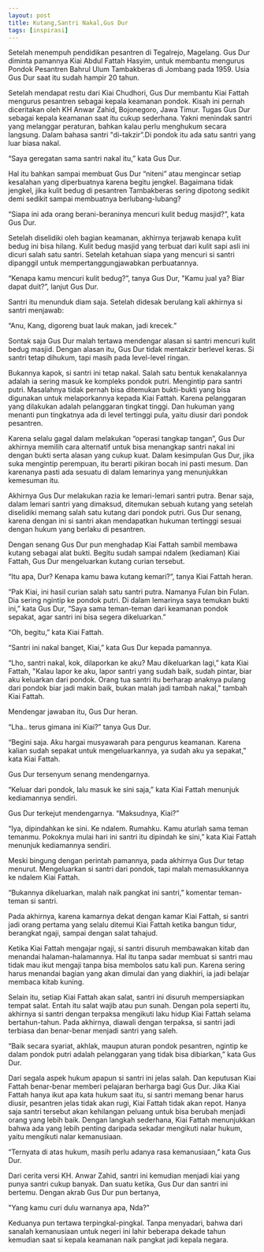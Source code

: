 ```yaml
---
layout: post
title: Kutang,Santri Nakal,Gus Dur
tags: [inspirasi]
---
```




Setelah menempuh pendidikan pesantren di Tegalrejo, Magelang. Gus Dur diminta pamannya Kiai Abdul Fattah Hasyim, untuk membantu mengurus Pondok Pesantren Bahrul Ulum Tambakberas di Jombang pada 1959. Usia Gus Dur saat itu sudah hampir 20 tahun. 

Setelah mendapat restu dari Kiai Chudhori, Gus Dur membantu Kiai Fattah mengurus pesantren sebagai kepala keamanan pondok. Kisah ini pernah diceritakan oleh KH Anwar Zahid, Bojonegoro, Jawa Timur. Tugas Gus Dur sebagai kepala keamanan saat itu cukup sederhana. Yakni menindak santri yang melanggar peraturan, bahkan kalau perlu menghukum secara langsung. Dalam bahasa santri "di-takzir”.Di pondok itu ada satu santri yang luar biasa nakal. 

“Saya geregatan sama santri nakal itu,” kata Gus Dur. 

Hal itu bahkan sampai membuat Gus Dur “niteni” atau mengincar setiap kesalahan yang diperbuatnya karena begitu jengkel. Bagaimana tidak jengkel, jika kulit bedug di pesantren Tambakberas sering dipotong sedikit demi sedikit sampai membuatnya berlubang-lubang?

“Siapa ini ada orang berani-beraninya mencuri kulit bedug masjid?”, kata Gus Dur.

Setelah diselidiki oleh bagian keamanan, akhirnya terjawab kenapa kulit bedug ini bisa hilang. Kulit bedug masjid yang terbuat dari kulit sapi asli ini dicuri salah satu santri. Setelah ketahuan siapa yang mencuri si santri dipanggil untuk mempertanggungjawabkan perbuatannya.

“Kenapa kamu mencuri kulit bedug?”, tanya Gus Dur, 
"Kamu jual ya? Biar dapat duit?”, lanjut Gus Dur. 

Santri itu menunduk diam saja. Setelah didesak berulang kali akhirnya si santri menjawab:

“Anu, Kang, digoreng buat lauk makan, jadi krecek.”

Sontak saja Gus Dur malah tertawa mendengar alasan si santri mencuri kulit bedug masjid. Dengan alasan itu, Gus Dur tidak mentakzir berlevel keras. Si santri tetap dihukum, tapi masih pada level-level ringan.

Bukannya kapok, si santri ini tetap nakal. Salah satu bentuk kenakalannya adalah ia sering masuk ke kompleks pondok putri. Mengintip para santri putri. Masalahnya tidak pernah bisa ditemukan bukti-bukti yang bisa digunakan untuk melaporkannya kepada Kiai Fattah. Karena pelanggaran yang dilakukan adalah pelanggaran tingkat tinggi. Dan hukuman yang menanti pun tingkatnya ada di level tertinggi pula, yaitu diusir dari pondok pesantren.

Karena selalu gagal dalam melakukan “operasi tangkap tangan”, Gus Dur akhirnya memilih cara alternatif untuk bisa menangkap santri nakal ini dengan bukti serta alasan yang cukup kuat. Dalam kesimpulan Gus Dur, jika suka mengintip perempuan, itu berarti pikiran bocah ini pasti mesum. Dan karenanya pasti ada sesuatu di dalam lemarinya yang menunjukkan kemesuman itu.

Akhirnya Gus Dur melakukan razia ke lemari-lemari santri putra. Benar saja, dalam lemari santri yang dimaksud, ditemukan sebuah kutang yang setelah diselidiki memang salah satu kutang dari pondok putri. Gus Dur senang, karena dengan ini si santri akan mendapatkan hukuman tertinggi sesuai dengan hukum yang berlaku di pesantren.

Dengan senang Gus Dur pun menghadap Kiai Fattah sambil membawa kutang sebagai alat bukti. Begitu sudah sampai ndalem (kediaman) Kiai Fattah, Gus Dur mengeluarkan kutang curian tersebut.

“Itu apa, Dur? Kenapa kamu bawa kutang kemari?”, tanya Kiai Fattah heran.

“Pak Kiai, ini hasil curian salah satu santri putra. Namanya Fulan bin Fulan. Dia sering ngintip ke pondok putri. Di dalam lemarinya saya temukan bukti ini,” kata Gus Dur, 
“Saya sama teman-teman dari keamanan pondok sepakat, agar santri ini bisa segera dikeluarkan.”

“Oh, begitu,” kata Kiai Fattah.

“Santri ini nakal banget, Kiai,” kata Gus Dur kepada pamannya.

“Lho, santri nakal, kok, dilaporkan ke aku? Mau dikeluarkan lagi,” kata Kiai Fattah, 
"Kalau lapor ke aku, lapor santri yang sudah baik, sudah pintar, biar aku keluarkan dari pondok. Orang tua santri itu berharap anaknya pulang dari pondok biar jadi makin baik, bukan malah jadi tambah nakal,” tambah Kiai Fattah.

Mendengar jawaban itu, Gus Dur heran.

“Lha.. terus gimana ini Kiai?” tanya Gus Dur.

“Begini saja. Aku hargai musyawarah para pengurus keamanan. Karena kalian sudah sepakat untuk mengeluarkannya, ya sudah aku ya sepakat,” kata Kiai Fattah.

Gus Dur tersenyum senang mendengarnya.

“Keluar dari pondok, lalu masuk ke sini saja,” kata Kiai Fattah menunjuk kediamannya sendiri.

Gus Dur terkejut mendengarnya.
“Maksudnya, Kiai?”

“Iya, dipindahkan ke sini. Ke ndalem. Rumahku. Kamu aturlah sama teman temanmu. Pokoknya mulai hari ini santri itu dipindah ke sini,” kata Kiai Fattah menunjuk kediamannya sendiri.

Meski bingung dengan perintah pamannya, pada akhirnya Gus Dur tetap menurut. Mengeluarkan si santri dari pondok, tapi malah memasukkannya ke ndalem Kiai Fattah. 

“Bukannya dikeluarkan, malah naik pangkat ini santri,” komentar teman-teman si santri.

Pada akhirnya, karena kamarnya dekat dengan kamar Kiai Fattah, si santri jadi orang pertama yang selalu ditemui Kiai Fattah ketika bangun tidur, berangkat ngaji, sampai dengan salat tahajud.

Ketika Kiai Fattah mengajar ngaji, si santri disuruh membawakan kitab dan menandai halaman-halamannya. Hal itu tanpa sadar membuat si santri mau tidak mau ikut mengaji tanpa bisa membolos satu kali pun. Karena sering harus menandai bagian yang akan dimulai dan yang diakhiri, ia jadi belajar membaca kitab kuning.

Selain itu, setiap Kiai Fattah akan salat, santri ini disuruh mempersiapkan tempat salat. Entah itu salat wajib atau pun sunah. Dengan pola seperti itu, akhirnya si santri dengan terpaksa mengikuti laku hidup Kiai Fattah selama bertahun-tahun. Pada akhirnya, diawali dengan terpaksa, si santri jadi terbiasa dan benar-benar menjadi santri yang saleh.

“Baik secara syariat, akhlak, maupun aturan pondok pesantren, ngintip ke dalam pondok putri adalah pelanggaran yang tidak bisa dibiarkan,” kata Gus Dur.

Dari segala aspek hukum apapun si santri ini jelas salah. Dan keputusan Kiai Fattah benar-benar memberi pelajaran berharga bagi Gus Dur. Jika Kiai Fattah hanya ikut apa kata hukum saat itu, si santri memang benar harus diusir, pesantren jelas tidak akan rugi, Kiai Fattah tidak akan repot. Hanya saja santri tersebut akan kehilangan peluang untuk bisa berubah menjadi orang yang lebih baik. Dengan langkah sederhana, Kiai Fattah menunjukkan bahwa ada yang lebih penting daripada sekadar mengikuti nalar hukum, yaitu mengikuti nalar kemanusiaan.

“Ternyata di atas hukum, masih perlu adanya rasa kemanusiaan,” kata Gus Dur.

Dari cerita versi KH. Anwar Zahid, santri ini kemudian menjadi kiai yang punya santri cukup banyak. Dan suatu ketika, Gus Dur dan santri ini bertemu. Dengan akrab Gus Dur pun bertanya, 

"Yang kamu curi dulu warnanya apa, Nda?”

Keduanya pun tertawa terpingkal-pingkal. Tanpa menyadari, bahwa dari sanalah kemanusiaan untuk negeri ini lahir beberapa dekade tahun kemudian saat si kepala keamanan naik pangkat jadi kepala negara.
